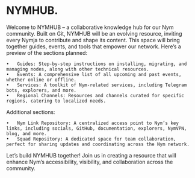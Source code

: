 # NYMHUB.

Welcome to NYMHUB – a collaborative knowledge hub for our Nym community. Built on Git, NYMHUB will be an evolving resource, inviting every Nymja to contribute and shape its content. This space will bring together guides, events, and tools that empower our network. Here’s a preview of the sections planned:

	•	Guides: Step-by-step instructions on installing, migrating, and managing nodes, along with other technical resources.
	•	Events: A comprehensive list of all upcoming and past events, whether online or offline.
	•	Services: A toolkit of Nym-related services, including Telegram bots, explorers, and more.
	•	Regional Channels: Resources and channels curated for specific regions, catering to localized needs.

Additional sections:

	•	Nym Link Repository: A centralized access point to Nym’s key links, including socials, GitHub, documentation, explorers, NymVPN, blog, and more.
	•	Squad Repository: A dedicated space for team collaboration, perfect for sharing updates and coordinating across the Nym network.

Let’s build NYMHUB together! Join us in creating a resource that will enhance Nym’s accessibility, visibility, and collaboration across the community.
